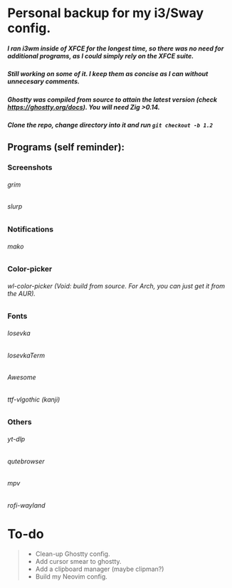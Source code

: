 # Personal backup for my i3/Sway config.

##### I ran i3wm inside of XFCE for the longest time, so there was no need for additional programs, as I could simply rely on the XFCE suite.
##### Still working on some of it. I keep them as concise as I can without unnecesary comments.
##### Ghostty was compiled from source to attain the latest version (check https://ghostty.org/docs). You will need Zig >0.14. 
##### Clone the repo, change directory into it and run `git checkout -b 1.2`
## **Programs (self reminder):**
### Screenshots
###### grim
###### slurp
    
### Notifications
###### mako

### Color-picker
###### wl-color-picker (Void: build from source. For Arch, you can just get it from the AUR).

### Fonts
###### Iosevka
###### IosevkaTerm
###### Awesome
###### ttf-vlgothic (kanji)

### Others
###### yt-dlp
###### qutebrowser
###### mpv
###### rofi-wayland 
    
# To-do
> - Clean-up Ghostty config.
> - Add cursor smear to ghostty.
> - Add a clipboard manager (maybe clipman?)
> - Build my Neovim config.

